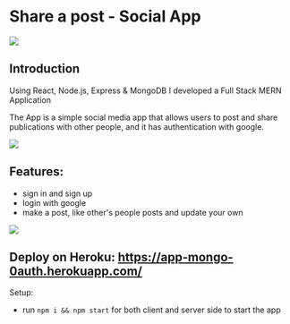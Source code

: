 # Share a post - Social App

<img src='../client/src/images/image0.png' />

## Introduction

Using React, Node.js, Express & MongoDB I developed a Full Stack MERN Application  

The App is a simple social media app that allows users to post and share publications with other people,
and it has authentication with google.

<img src='../client/src/images/image1.png' />

## Features:
- sign in and sign up
- login with google
- make a post, like other's people posts and update your own

<img src='../client/src/images/image2.png' />

## Deploy on Heroku: https://app-mongo-0auth.herokuapp.com/

Setup:
- run ```npm i && npm start``` for both client and server side to start the app